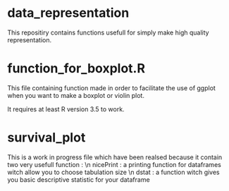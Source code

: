 # data_representation

This repositiry contains functions usefull for simply make high quality representation.

# function_for_boxplot.R

This file containing function made in order to facilitate the use of ggplot when you want to make a boxplot or violin plot.

It requires at least R version 3.5 to work.

# survival_plot

This is a work in progress file which have been realsed because it contain two very usefull function : \n
nicePrint : a printing function for dataframes witch allow you to choose tabulation size \n
dstat : a function witch gives you basic descriptive statistic for your dataframe
